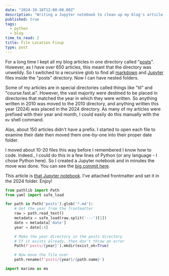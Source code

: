```yaml
---
date: "2024-10-16T12:00:00.00Z"
description: "Writing a Jupyter notebook to clean up my blog's article locations"
published: true
tags:
  - python
  - blog
time_to_read: 2
title: File Location Fixup
type: post
---
```


For a long time I kept all my blog articles in one directory called "[posts](https://github.com/pydanny/daniel-blog-fasthtml/tree/main/posts)". However, as I have over 650 articles, this meant that the directory was unweildy. So I switched to a recursive glob to find all [markdown](https://github.com/pydanny/daniel-blog-fasthtml/blob/feef9f67fbf4ef4571953a163284fa90cd7a7066/main.py#L109) and [Jupyter](https://github.com/pydanny/daniel-blog-fasthtml/blob/feef9f67fbf4ef4571953a163284fa90cd7a7066/main.py#L95) files inside the "posts" directory. Now I can have nested folders.

Some of my articles are in special directories called things like "til" and "course.fast.ai". However, the vast majority were destined to be placed in directories that matched the year in which they were written. So anything written in 2010 was moved to the 2010 directory, and anything written this year (2024) was placed in the 2024 directory. As many of my articles were prefixed with their year and month, I could easily do this manually with the `mv` shell command.

Alas, about 150 articles didn't have a prefix. I started to open each file to examine their date then moved them one-by-one into their proper date folder.

I moved about 10-20 files this way before I remembered I know how to code. Indeed., I could do this in a few lines of Python (or any language - I chose Python here). So I created a Jupyter notebook and in minutes the move was done. You can see the [big commit here](https://github.com/pydanny/daniel-blog-fasthtml/commit/452f30147e339b2e363a7567034744c7b48598ba).

This article is [that Jupyter notebook](https://github.com/pydanny/daniel-blog-fasthtml/blob/main/posts/2024/file-location-cleanup.ipynb). I've attached frontmatter and set it in the 2024 folder. Enjoy!

```python {.marimo}
from pathlib import Path
from yaml import safe_load
```

```python {.marimo}
for path in Path('posts').glob('*.md'):
    # Get the year from the frontmatter
    raw = path.read_text()
    metadata = safe_load(raw.split('---')[1])
    date = metadata['date']
    year = date[:4]

    # Make the year directory in the posts directory 
    # If it exists already, then don't throw an error
    Path(f'posts/{year}').mkdir(exist_ok=True)

    # Now move the file over
    path.rename(f'posts/{year}/{path.name}')
```

```python {.marimo}
import marimo as mo
```